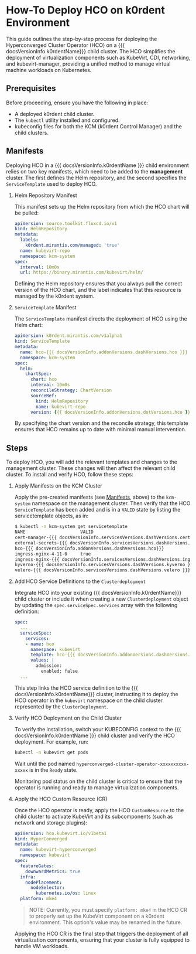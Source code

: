 # How-To Deploy HCO on k0rdent Environment

This guide outlines the step-by-step process for deploying the Hyperconverged Cluster Operator (HCO) on a {{{ docsVersionInfo.k0rdentName}}} child cluster. The HCO simplifies the deployment of virtualization components such as KubeVirt, CDI, networking, and kubevirt-manager, providing a unified method to manage virtual machine workloads on Kubernetes.

## Prerequisites

Before proceeding, ensure you have the following in place:

- A deployed k0rdent child cluster.
- The `kubectl` utility installed and configured.
- kubeconfig files for both the KCM (k0rdent Control Manager) and the child clusters.

## Manifests

Deploying HCO in a {{{ docsVersionInfo.k0rdentName }}} child environment relies on two key manifests, which need to be added to the **management** cluster. The first defines the Helm repository, and the second specifies the `ServiceTemplate` used to deploy HCO.

1. Helm Repository Manifest

      This manifest sets up the Helm repository from which the HCO chart will be pulled:

      ```yaml
      apiVersion: source.toolkit.fluxcd.io/v1
      kind: HelmRepository
      metadata:
        labels:
          k0rdent.mirantis.com/managed: 'true'
        name: kubevirt-repo
        namespace: kcm-system
      spec:
        interval: 10m0s
        url: https://binary.mirantis.com/kubevirt/helm/
      ```

      Defining the Helm repository ensures that you always pull the correct version of the HCO chart, and the label indicates that this resource is managed by the k0rdent system.

2. `ServiceTemplate` Manifest

      The `ServiceTemplate` manifest directs the deployment of HCO using the Helm chart:

      ```yaml
      apiVersion: k0rdent.mirantis.com/v1alpha1
      kind: ServiceTemplate
      metadata:
        name: hco-{{{ docsVersionInfo.addonVersions.dashVersions.hco }}}
        namespace: kcm-system
      spec:
        helm:
          chartSpec:
            chart: hco
            interval: 10m0s
            reconcileStrategy: ChartVersion
            sourceRef:
              kind: HelmRepository
              name: kubevirt-repo
            version: {{{ docsVersionInfo.addonVersions.dotVersions.hco }}}
      ```

      By specifying the chart version and the reconcile strategy, this template ensures that HCO remains up to date with minimal manual intervention.

## Steps

To deploy HCO, you will add the relevant templates and changes to the management cluster. These
changes will then affect the relevant child cluster. To install and verify HCO, follow these steps:

1. Apply Manifests on the KCM Cluster

    Apply the pre-created manifests (see [Manifests](#manifests), above) to the `kcm-system` namespace on the management cluster. Then verify that the HCO `ServiceTemplate` has been added and is in a `VALID` state by listing the servicetemplate objects, as in:

    ```bash
    $ kubectl -n kcm-system get servicetemplate
    NAME                     VALID
    cert-manager-{{{ docsVersionInfo.servicesVersions.dashVersions.certManager }}}      true
    external-secrets-{{{ docsVersionInfo.servicesVersions.dashVersions.externalSecrets }}}  true
    hco-{{{ docsVersionInfo.addonVersions.dashVersions.hco}}}          true
    ingress-nginx-4-11-0     true
    ingress-nginx-{{{ docsVersionInfo.servicesVersions.dashVersions.ingressNginx }}}     true
    kyverno-{{{ docsVersionInfo.servicesVersions.dashVersions.kyverno }}}            true
    velero-{{{ docsVersionInfo.servicesVersions.dashVersions.velero }}}             true
    ```

2. Add HCO Service Definitions to the `Clusterdeployment`

    Integrate HCO into your existing {{{ docsVersionInfo.k0rdentName}}} child cluster or include it when creating a new `Clusterdeployment` object by updating the `spec.serviceSpec.services` array with the following definition:

    ```yaml
    spec:
      ...
      serviceSpec:
        services:
        - name: hco
          namespace: kubevirt
          template: hco-{{{ docsVersionInfo.addonVersions.dashVersions.hco}}}
          values: |
            admission:
              enabled: false
      ...
    ```

    This step links the HCO service definition to the {{{ docsVersionInfo.k0rdentName}}} cluster, instructing it to deploy the HCO operator in the `kubevirt` namespace on the child cluster represented by the `ClusterDeployment`.

3. Verify HCO Deployment on the Child Cluster

    To verify the installation, switch your KUBECONFIG context to the {{{ docsVersionInfo.k0rdentName }}} child cluster and verify the HCO deployment. For example, run:

    ```bash
    kubectl -n kubevirt get pods
    ```

    Wait until the pod named `hyperconverged-cluster-operator-xxxxxxxxxx-xxxxx` is in the `Ready` state. 

    Monitoring pod status on the child cluster is critical to ensure that the operator is running and ready to manage virtualization components.

4. Apply the HCO Custom Resource (CR)

    Once the HCO operator is ready, apply the HCO `CustomResource` to the child cluster to activate KubeVirt and its subcomponents (such as network and storage plugins):

    ```yaml
    apiVersion: hco.kubevirt.io/v1beta1
    kind: HyperConverged
    metadata:
      name: kubevirt-hyperconverged
      namespace: kubevirt
    spec:
      featureGates:
        downwardMetrics: true
      infra:
        nodePlacement:
          nodeSelector:
            kubernetes.io/os: linux
      platform: mke4
    ```

    > NOTE: 
    > Currently, you must specify `platform: mke4` in the HCO CR to properly set up the KubeVirt component on a k0rdent environment. This option's value may be renamed in the future.

    Applying the HCO CR is the final step that triggers the deployment of all virtualization components, ensuring that your cluster is fully equipped to handle VM workloads.
